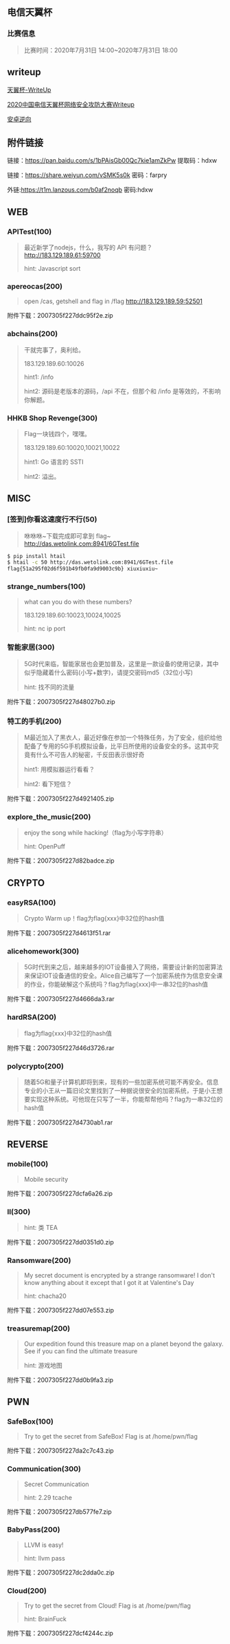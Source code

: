 ## 电信天翼杯

### 比赛信息

> 比赛时间：2020年7月31日 14:00~2020年7月31日 18:00

## writeup

[天翼杯-WriteUp](https://mp.weixin.qq.com/s/LM5bRCieXR7s_g_mVMbjPA)

[2020中国电信天翼杯网络安全攻防大赛Writeup](https://www.gem-love.com/ctf/2537.html)

[安卓逆向](https://mp.weixin.qq.com/s/dYVbaMJJKZAnZlQihMksbg)



## 附件链接

链接：https://pan.baidu.com/s/1bPAisGb00Qc7kie1amZkPw 提取码：hdxw

链接：https://share.weiyun.com/vSMK5s0k 密码：farpry

外链:https://t1m.lanzous.com/b0af2noqb 密码:hdxw



## WEB

### APITest(100)

> 最近新学了nodejs，什么，我写的 API 有问题？
> http://183.129.189.61:59700
>
> hint: Javascript sort



### apereocas(200)

> open /cas, getshell and flag in /flag
> http://183.129.189.59:52501

附件下载：2007305f227ddc95f2e.zip



### abchains(200)

> 干就完事了，奥利给。
>
> 183.129.189.60:10026
>
> hint1: /info
>
> hint2: 源码是老版本的源码，/api 不在，但那个和 /info 是等效的，不影响你解题。



### HHKB Shop Revenge(300)

> Flag一块钱四个，嘿嘿。
>
> 183.129.189.60:10020,10021,10022
>
> hint1: Go 语言的 SSTI
>
> hint2: 溢出。



## MISC

### [签到]你看这速度行不行(50)

> 咻咻咻~下载完成即可拿到 flag~ http://das.wetolink.com:8941/6GTest.file

```bash
$ pip install htail
$ htail -c 50 http://das.wetolink.com:8941/6GTest.file
flag{51a295f02d6f591b49fb0fa9d9003c9b} xiuxiuxiu~
```



### strange_numbers(100)

> what can you do with these numbers?
>
> 183.129.189.60:10023,10024,10025
>
> hint: nc ip port



### 智能家居(300)

> 5G时代来临，智能家居也会更加普及，这里是一款设备的使用记录，其中似乎隐藏着什么密码(小写+数字)，请提交密码md5（32位小写)
>
> hint: 找不同的流量

附件下载：2007305f227d48027b0.zip



### 特工的手机(200)

> M最近加入了黑衣人，最近好像在参加一个特殊任务，为了安全，组织给他配备了专用的5G手机模拟设备，比平日所使用的设备安全的多。这其中究竟有什么不可告人的秘密，千反田表示很好奇
>
> hint1: 用模拟器运行看看？
>
> hint2: 看下短信？

附件下载：2007305f227d4921405.zip



### explore_the_music(200)

> enjoy the song while hacking!（flag为小写字符串）
>
> hint: OpenPuff

附件下载：2007305f227d82badce.zip



## CRYPTO

### easyRSA(100)

> Crypto Warm up！flag为flag{xxx}中32位的hash值

附件下载：2007305f227d4613f51.rar



### alicehomework(300)

> 5G时代到来之后，越来越多的IOT设备接入了网络，需要设计新的加密算法来保证IOT设备通信的安全。Alice自己编写了一个加密系统作为信息安全课的作业，你能破解这个系统吗？flag为flag{xxx}中一串32位的hash值

附件下载：2007305f227d4666da3.rar



### hardRSA(200)

> flag为flag{xxx}中32位的hash值

附件下载：2007305f227d46d3726.rar



### polycrypto(200)

> 随着5G和量子计算机即将到来，现有的一些加密系统可能不再安全。信息专业的小王从一篇旧论文里找到了一种据说很安全的加密系统，于是小王想要实现这种系统。可他现在只写了一半，你能帮帮他吗？flag为一串32位的hash值

附件下载：2007305f227d4730ab1.rar



## REVERSE

### mobile(100)

> Mobile security

附件下载：2007305f227dcfa6a26.zip



### ll(300)

> hint: 类 TEA

附件下载：2007305f227dd0351d0.zip



### Ransomware(200)

> My secret document is encrypted by a strange ransomware! I don't know anything about it except that I got it at Valentine's Day
>
> hint: chacha20

附件下载：2007305f227dd07e553.zip



### treasuremap(200)

> Our expedition found this treasure map on a planet beyond the galaxy. See if you can find the ultimate treasure
>
> hint: 游戏地图

附件下载：2007305f227dd0b9fa3.zip



## PWN

### SafeBox(100)

> Try to get the secret from SafeBox! Flag is at /home/pwn/flag
>

附件下载：2007305f227da2c7c43.zip



### Communication(300)

> Secret Communication
>
> hint: 2.29 tcache

附件下载：2007305f227db577fe7.zip



### BabyPass(200)

> LLVM is easy!
>
> hint: llvm pass

附件下载：2007305f227dc2dda0c.zip



### Cloud(200)

> Try to get the secret from Cloud! Flag is at /home/pwn/flag
>
> hint: BrainFuck

附件下载：2007305f227dcf4244c.zip